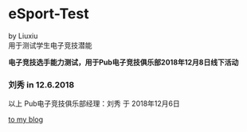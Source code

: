 # eSport-Test

by Liuxiu </br>
用于测试学生电子竞技潜能 </br>


**电子竞技选手能力测试，用于Pub电子竞技俱乐部2018年12月8日线下活动** </br>

### 刘秀 in 12.6.2018 

以上 Pub电子竞技俱乐部经理：刘秀 于 2018年12月6日

[to my blog](https://liuxiu.com)
